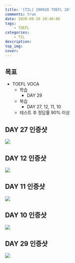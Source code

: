 ```yaml
---
title: '[TIL] 200928 TOEFL 20'
comments: true
date: 2020-09-28 20:40:06
tags:
    - TOEFL
categories:
    - TIL
description:
top_img:
cover:
---
```

## 목표
- TOEFL VOCA 
    - 학습
        - DAY 29
    - 복습
        - DAY 27, 12, 11, 10
    - 테스트 후 정답률 90% 이상

## DAY 27 인증샷
![]({{site.img_path}}/2020-09-28-TIL-200928-TOEFL-20/Day27.png)

## DAY 12 인증샷
![]({{site.img_path}}/2020-09-28-TIL-200928-TOEFL-20/Day12.png)

## DAY 11 인증샷
![]({{site.img_path}}/2020-09-28-TIL-200928-TOEFL-20/Day11.png)

## DAY 10 인증샷
![]({{site.img_path}}/2020-09-28-TIL-200928-TOEFL-20/Day10.png)

## DAY 29 인증샷
![]({{site.img_path}}/2020-09-28-TIL-200928-TOEFL-20/Day29.png)